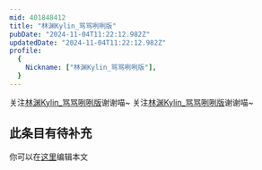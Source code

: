 ```yaml
---
mid: 401848412
title: "林渊Kylin_骂骂咧咧版"
pubDate: "2024-11-04T11:22:12.982Z"
updatedDate: "2024-11-04T11:22:12.982Z"
profile:
  {
    Nickname: ["林渊Kylin_骂骂咧咧版"],
  }
---
```


关注[林渊Kylin_骂骂咧咧版](https://space.bilibili.com/401848412)谢谢喵~ 关注[林渊Kylin_骂骂咧咧版](https://space.bilibili.com/401848412)谢谢喵~

## 此条目有待补充
你可以在[这里](https://github.com/Yuhanawa/VTuber.ICU-Content/edit/master/v/林渊Kylin_骂骂咧咧版/index.md)编辑本文
